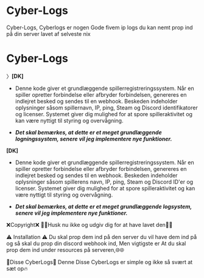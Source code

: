 # Cyber-Logs
Cyber-Logs, Cyberlogs er nogen Gode fivem ip logs du kan nemt prop ind på din server lavet af selveste nix

# Cyber-Logs

〉**[DK]**

- Denne kode giver et grundlæggende spillerregistreringssystem. Når en spiller opretter forbindelse eller afbryder forbindelsen, genereres en indlejret besked og sendes til en webhook. Beskeden indeholder oplysninger såsom spillernavn, IP, ping, Steam og Discord identifikatorer og licenser. Systemet giver dig mulighed for at spore spilleraktivitet og kan være nyttigt til styring og overvågning.

- _**Det skal bemærkes, at dette er et meget grundlæggende logningssystem, senere vil jeg implementere nye funktioner.**_


**[DK]**

- Denne kode giver et grundlæggende spillerregistreringssystem. Når en spiller opretter forbindelse eller afbryder forbindelsen, genereres en indlejret besked og sendes til en webhook. Beskeden indeholder oplysninger såsom spillerens navn, IP, ping, Steam og Discord ID'er og licenser. Systemet giver dig mulighed for at spore spilleraktivitet og kan være nyttigt til styring og overvågning.

- _**Det skal bemærkes, at dette er et meget grundlæggende logsystem, senere vil jeg implementere nye funktioner.**_


❌Copyright❌
👩‍💻Husk nu ikke og udgiv dig for at have lavet den👩‍💻

⚠ Installation ⚠
Du skal prop dem ind på den server du vil have dem ind på og så skal du prop din discord webhook ind, Men vigtigste er At du skal prop dem ind under resources på serveren,🌐🌐

📢Disse CyberLogs📢
Denne Disse CyberLogs er simple og ikke så svært at sæt op🔥
